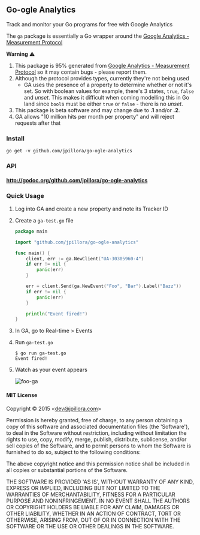 ## Go-ogle Analytics

Track and monitor your Go programs for free with Google Analytics

The `ga` package is essentially a Go wrapper around the [Google Analytics - Measurement Protocol](https://developers.google.com/analytics/devguides/collection/protocol/v1/reference)

**Warning** :warning:

1. This package is 95% generated from [Google Analytics - Measurement Protocol](https://developers.google.com/analytics/devguides/collection/protocol/v1/reference) so it may contain bugs - please report them.
1. Although the protocol provides types, currently they're not being used
	* GA uses the presence of a property to determine whether or not it's set. So with boolean values for example,
	there's 3 states, `true`, `false` and *unset*. This makes it difficult when coming modelling this in Go land since `bool`s
	must be either `true` or `false` - there is no *unset*.
1. This package is beta software and may change due to **.1** and/or **.2**.
1. GA allows "10 million hits per month per property" and will reject requests after that

### Install

```
go get -v github.com/jpillora/go-ogle-analytics
```

### API

#### http://godoc.org/github.com/jpillora/go-ogle-analytics

### Quick Usage

1. Log into GA and create a new property and note its Tracker ID

1. Create a `ga-test.go` file

	``` go
	package main

	import "github.com/jpillora/go-ogle-analytics"

	func main() {
		client, err := ga.NewClient("UA-30305960-4")
		if err != nil {
			panic(err)
		}

		err = client.Send(ga.NewEvent("Foo", "Bar").Label("Bazz"))
		if err != nil {
			panic(err)
		}

		println("Event fired!")
	}
	```

1. In GA, go to Real-time > Events

1. Run `ga-test.go`

	```
	$ go run ga-test.go
	Event fired!
	```

1. Watch as your event appears

	![foo-ga](https://cloud.githubusercontent.com/assets/633843/5979585/023fc580-a8fd-11e4-803a-956610bcc2e2.png)

#### MIT License

Copyright © 2015 &lt;dev@jpillora.com&gt;

Permission is hereby granted, free of charge, to any person obtaining
a copy of this software and associated documentation files (the
'Software'), to deal in the Software without restriction, including
without limitation the rights to use, copy, modify, merge, publish,
distribute, sublicense, and/or sell copies of the Software, and to
permit persons to whom the Software is furnished to do so, subject to
the following conditions:

The above copyright notice and this permission notice shall be
included in all copies or substantial portions of the Software.

THE SOFTWARE IS PROVIDED 'AS IS', WITHOUT WARRANTY OF ANY KIND,
EXPRESS OR IMPLIED, INCLUDING BUT NOT LIMITED TO THE WARRANTIES OF
MERCHANTABILITY, FITNESS FOR A PARTICULAR PURPOSE AND NONINFRINGEMENT.
IN NO EVENT SHALL THE AUTHORS OR COPYRIGHT HOLDERS BE LIABLE FOR ANY
CLAIM, DAMAGES OR OTHER LIABILITY, WHETHER IN AN ACTION OF CONTRACT,
TORT OR OTHERWISE, ARISING FROM, OUT OF OR IN CONNECTION WITH THE
SOFTWARE OR THE USE OR OTHER DEALINGS IN THE SOFTWARE.